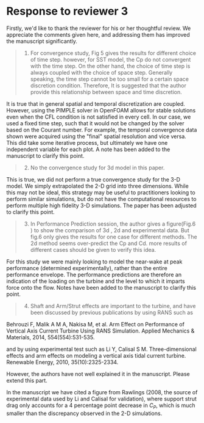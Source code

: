 # Response to reviewer 3

Firstly, we'd like to thank the reviewer for his or her thoughtful review. We
appreciate the comments given here, and addressing them has improved the
manuscript significantly.

>1. For convergence study, Fig 5 gives the results for different choice of time step. however, for SST model, the Cp do not convergent with the time step. On the other hand, the choice of time step is always coupled with the choice of space step. Generally speaking, the time step cannot be too small for a certain space discretion condition. Therefore, It is suggested that the author provide this relationship between space and time discretion.

It is true that in general spatial and temporal discretization are coupled.
However, using the PIMPLE solver in OpenFOAM allows for stable solutions even
when the CFL condition is not satisfied in every cell. In our case, we used a
fixed time step, such that it would not be changed by the solver based on the
Courant number. For example, the temporal convergence data shown were acquired
using the "final" spatial resolution and vice versa. This did take some
iterative process, but ultimately we have one independent variable for each
plot. A note has been added to the manuscript to clarify this point.

>2. No the convergence study for 3d model in this paper.

This is true, we did not perform a true convergence study for the 3-D model. We
simply extrapolated the 2-D grid into three dimensions. While this may not be
ideal, this strategy may be useful to practitioners looking to perform similar
simulations, but do not have the computational resources to perform multiple
high fidelity 3-D simulations. The paper has been adjusted to clarify this
point.

>3. In Performance Prediction session, the author gives a figure(Fig.6 ) to show the comparison of 3d , 2d and experimental data. But fig.6 only gives the results for one case for different methods. The 2d method seems over-predict the Cp and Cd. more results of different cases should be given to verify this idea.

For this study we were mainly looking to model the near-wake at peak performance
(determined experimentally), rather than the entire performance envelope. The
performance predictions are therefore an indication of the loading on the
turbine and the level to which it imparts force onto the flow. Notes have been
added to the manuscript to clarify this point.

>4. Shaft and Arm/Strut effects are important to the turbine, and have been discussed by previous publications by using RANS such as
>
Behrouzi F, Malik A M A, Nakisa M, et al. Arm Effect on Performance of Vertical Axis Current Turbine Using RANS Simulation. Applied Mechanics & Materials, 2014, 554(554):531-535.
>
and by using experimental test such as
Li Y, Calisal S M. Three-dimensional effects and arm effects on modeling a vertical axis tidal current turbine. Renewable Energy, 2010, 35(10):2325-2334.
>
However, the authors have not well explained it in the manuscript. Please extend this part.

In the manuscript we have cited a figure from Rawlings (2008, the source of
experimental data used by Li and Calisal for validation), where support strut
drag only accounts for a 4 percentage point decrease in $C_P$, which is much
smaller than the discrepancy observed in the 2-D simulations.
